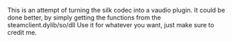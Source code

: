 This is an attempt of turning the silk codec into a vaudio plugin.
It could be done better, by simply getting the functions from the steamclient.dylib/so/dll
Use it for whatever you want, just make sure to credit me.